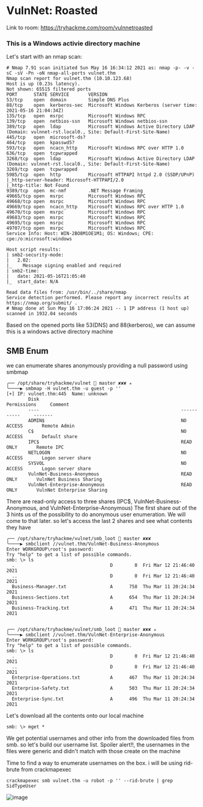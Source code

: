# VulnNet: Roasted

Link to room: https://tryhackme.com/room/vulnnetroasted

### This is a Windows activie directory machine

Let's start with an nmap scan:

```
# Nmap 7.91 scan initiated Sun May 16 16:34:12 2021 as: nmap -p- -v -sC -sV -Pn -oN nmap-all-ports vulnet.thm
Nmap scan report for vulnet.thm (10.10.123.68)
Host is up (0.23s latency).
Not shown: 65515 filtered ports
PORT      STATE SERVICE       VERSION
53/tcp    open  domain        Simple DNS Plus
88/tcp    open  kerberos-sec  Microsoft Windows Kerberos (server time: 2021-05-16 21:04:34Z)
135/tcp   open  msrpc         Microsoft Windows RPC
139/tcp   open  netbios-ssn   Microsoft Windows netbios-ssn
389/tcp   open  ldap          Microsoft Windows Active Directory LDAP (Domain: vulnnet-rst.local0., Site: Default-First-Site-Name)
445/tcp   open  microsoft-ds?
464/tcp   open  kpasswd5?
593/tcp   open  ncacn_http    Microsoft Windows RPC over HTTP 1.0
636/tcp   open  tcpwrapped
3268/tcp  open  ldap          Microsoft Windows Active Directory LDAP (Domain: vulnnet-rst.local0., Site: Default-First-Site-Name)
3269/tcp  open  tcpwrapped
5985/tcp  open  http          Microsoft HTTPAPI httpd 2.0 (SSDP/UPnP)
|_http-server-header: Microsoft-HTTPAPI/2.0
|_http-title: Not Found
9389/tcp  open  mc-nmf        .NET Message Framing
49665/tcp open  msrpc         Microsoft Windows RPC
49668/tcp open  msrpc         Microsoft Windows RPC
49669/tcp open  ncacn_http    Microsoft Windows RPC over HTTP 1.0
49670/tcp open  msrpc         Microsoft Windows RPC
49683/tcp open  msrpc         Microsoft Windows RPC
49695/tcp open  msrpc         Microsoft Windows RPC
49707/tcp open  msrpc         Microsoft Windows RPC
Service Info: Host: WIN-2BO8M1OE1M1; OS: Windows; CPE: cpe:/o:microsoft:windows

Host script results:
| smb2-security-mode: 
|   2.02: 
|_    Message signing enabled and required
| smb2-time: 
|   date: 2021-05-16T21:05:40
|_  start_date: N/A

Read data files from: /usr/bin/../share/nmap
Service detection performed. Please report any incorrect results at https://nmap.org/submit/ .
# Nmap done at Sun May 16 17:06:24 2021 -- 1 IP address (1 host up) scanned in 1932.04 seconds
```

Based on the opened ports like 53(DNS) and 88(kerberos), we can assume this is a windows active directory machine

## SMB Enum

we can enumerate shares anonymously providing a null password using smbmap
```
╭── /opt/share/tryhackme/vulnet  master ✘✘✘ ✭  
╰────▶ smbmap -H vulnet.thm -u guest -p ''
[+] IP: vulnet.thm:445  Name: unknown                                           
        Disk                                                    Permissions     Comment
        ----                                                    -----------     -------
        ADMIN$                                                  NO ACCESS       Remote Admin
        C$                                                      NO ACCESS       Default share
        IPC$                                                    READ ONLY       Remote IPC
        NETLOGON                                                NO ACCESS       Logon server share 
        SYSVOL                                                  NO ACCESS       Logon server share 
        VulnNet-Business-Anonymous                              READ ONLY       VulnNet Business Sharing
        VulnNet-Enterprise-Anonymous                            READ ONLY       VulnNet Enterprise Sharing
```

There are read-only access to three shares (IPC$, VulnNet-Business-Anonymous, and VulnNet-Enterprise-Anonymous)
The first share out of the 3 hints us of the possibility to do anonymous user enumeration. We will come to that later. so let's access the last 2 shares and see what contents they have

```
╭── /opt/share/tryhackme/vulnet/smb_loot  master ✘✘✘
╰────▶ smbclient //vulnet.thm/VulnNet-Business-Anonymous
Enter WORKGROUP\root's password: 
Try "help" to get a list of possible commands.
smb: \> ls
  .                                   D        0  Fri Mar 12 21:46:40 2021
  ..                                  D        0  Fri Mar 12 21:46:40 2021
  Business-Manager.txt                A      758  Thu Mar 11 20:24:34 2021
  Business-Sections.txt               A      654  Thu Mar 11 20:24:34 2021
  Business-Tracking.txt               A      471  Thu Mar 11 20:24:34 2021


╭── /opt/share/tryhackme/vulnet/smb_loot  master ✘✘✘ ✭  
╰────▶ smbclient //vulnet.thm/VulnNet-Enterprise-Anonymous                           
Enter WORKGROUP\root's password: 
Try "help" to get a list of possible commands.
smb: \> ls
  .                                   D        0  Fri Mar 12 21:46:40 2021
  ..                                  D        0  Fri Mar 12 21:46:40 2021
  Enterprise-Operations.txt           A      467  Thu Mar 11 20:24:34 2021
  Enterprise-Safety.txt               A      503  Thu Mar 11 20:24:34 2021
  Enterprise-Sync.txt                 A      496  Thu Mar 11 20:24:34 2021
```

Let's download all the contents onto our local machine
```
smb: \> mget *
```

We get potential usernames and other info from the downloaded files from smb. so let's build our username list. Spoiler alert!!, the usernames in the files were generic and didn't match with those create on the machine

Time to find a way to enumerate usernames on the box. i will be using rid-brute from crackmapexec
```
crackmapexec smb vulnet.thm -u robot -p '' --rid-brute | grep  SidTypeUser
```
![image](https://user-images.githubusercontent.com/68066436/118685539-3038aa80-b7d1-11eb-91e9-572fcd48794a.png)
